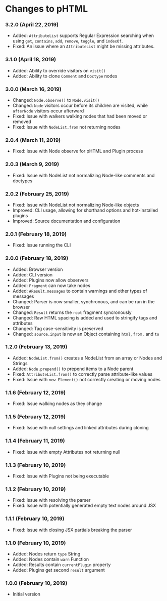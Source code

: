 # Changes to pHTML

### 3.2.0 (April 22, 2019)

- Added: `AttributeList` supports Regular Expression searching when using
  `get`, `contains`, `add`, `remove`, `toggle`, and `indexOf`.
- Fixed: An issue where an `AttributeList` might be missing attributes.

### 3.1.0 (April 18, 2019)

- Added: Ability to override visitors on `visit()`
- Added: Ability to clone `Comment` and `Doctype` nodes

### 3.0.0 (March 16, 2019)

- Changed: `Node.observe()` to `Node.visit()`
- Changed: `Node` visitors occur before its children are visited, while `afterNode` visitors occur afterward
- Fixed: Issue with walkers walking nodes that had been moved or removed
- Fixed: Issue with `NodeList.from` not returning nodes

### 2.0.4 (March 11, 2019)

- Fixed: Issue with Node observe for pHTML and Plugin process

### 2.0.3 (March 9, 2019)

- Fixed: Issue with NodeList not normalizing Node-like comments and doctypes

### 2.0.2 (February 25, 2019)

- Fixed: Issue with NodeList not normalizing Node-like objects
- Improved: CLI usage, allowing for shorthand options and hot-installed plugins
- Improved: Source documentation and configuration

### 2.0.1 (February 18, 2019)

- Fixed: Issue running the CLI

### 2.0.0 (February 18, 2019)

- Added: Browser version
- Added: CLI version
- Added: Plugins now allow observers
- Added: `Fragment` can now take nodes
- Added: `#Result.messages` to contain warnings and other types of messages
- Changed: Parser is now smaller, synchronous, and can be run in the browser
- Changed: `Result` returns the `root` fragment syncronously
- Changed: Raw HTML spacing is added and used to stringify tags and attributes
- Changed: Tag case-sensitivity is preserved
- Changed: `source.input` is now an Object containing `html`, `from,` and `to`

### 1.2.0 (February 13, 2019)

- Added: `NodeList.from()` creates a NodeList from an array or Nodes and Strings
- Added: `Node.prepend()` to prepend items to a Node parent
- Fixed: `AttributeList.from()` to correctly parse attribute-like values
- Fixed: Issue with `new Element()` not correctly creating or moving nodes

### 1.1.6 (February 12, 2019)

- Fixed: Issue walking nodes as they change

### 1.1.5 (February 12, 2019)

- Fixed: Issue with null settings and linked attributes during cloning

### 1.1.4 (February 11, 2019)

- Fixed: Issue with empty Attributes not returning null

### 1.1.3 (February 10, 2019)

- Fixed: Issue with Plugins not being executable

### 1.1.2 (February 10, 2019)

- Fixed: Issue with resolving the parser
- Fixed: Issue with potentially generated empty text nodes around JSX

### 1.1.1 (February 10, 2019)

- Fixed: Issue with closing JSX partials breaking the parser

### 1.1.0 (February 10, 2019)

- Added: Nodes return `type` String
- Added: Nodes contain `warn` Function
- Added: Results contain `currentPlugin` property
- Added: Plugins get second `result` argument

### 1.0.0 (February 10, 2019)

- Initial version
